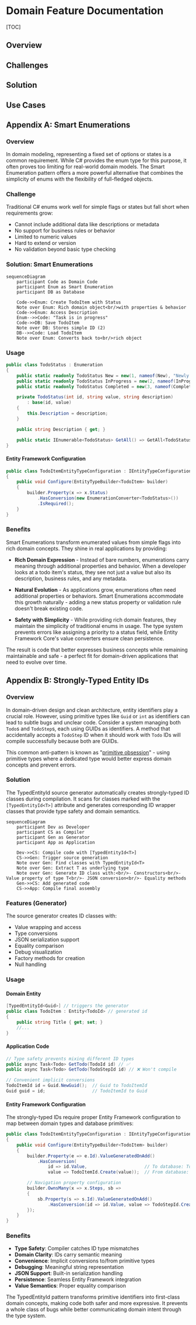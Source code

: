 # Domain Feature Documentation

[TOC]

## Overview

## Challenges

## Solution

## Use Cases

## Appendix A: Smart Enumerations

### Overview
In domain modeling, representing a fixed set of options or states is a common requirement. While C# provides the enum type for this purpose, it often proves too limiting for real-world domain models. The Smart Enumeration pattern offers a more powerful alternative that combines the simplicity of enums with the flexibility of full-fledged objects.

### Challenge
Traditional C# enums work well for simple flags or states but fall short when requirements grow:
- Cannot include additional data like descriptions or metadata
- No support for business rules or behavior
- Limited to numeric values
- Hard to extend or version
- No validation beyond basic type checking

### Solution: Smart Enumerations

```mermaid
sequenceDiagram
    participant Code as Domain Code
    participant Enum as Smart Enumeration
    participant DB as Database

    Code->>Enum: Create TodoItem with Status
    Note over Enum: Rich domain object<br/>with properties & behavior
    Code->>Enum: Access Description
    Enum-->>Code: "Task is in progress"
    Code->>DB: Save TodoItem
    Note over DB: Stores simple ID (2)
    DB-->>Code: Load TodoItem
    Note over Enum: Converts back to<br/>rich object
```

### Usage

```csharp
public class TodoStatus : Enumeration
{
    public static readonly TodoStatus New = new(1, nameof(New), "Newly created task");
    public static readonly TodoStatus InProgress = new(2, nameof(InProgress), "Task is being worked on");
    public static readonly TodoStatus Completed = new(3, nameof(Completed), "Task has been completed");

    private TodoStatus(int id, string value, string description)
        : base(id, value)
    {
        this.Description = description;
    }

    public string Description { get; }

    public static IEnumerable<TodoStatus> GetAll() => GetAll<TodoStatus>();
}
```

#### Entity Framework Configuration
```csharp
public class TodoItemEntityTypeConfiguration : IEntityTypeConfiguration<TodoItem>
{
    public void Configure(EntityTypeBuilder<TodoItem> builder)
    {
        builder.Property(x => x.Status)
            .HasConversion(new EnumerationConverter<TodoStatus>())
            .IsRequired();
    }
}
```

### Benefits

Smart Enumerations transform enumerated values from simple flags into rich domain concepts. They shine in real applications by providing:

- **Rich Domain Expression** - Instead of bare numbers, enumerations carry meaning through additional properties and behavior. When a developer looks at a todo item's status, they see not just a value but also its description, business rules, and any metadata.

- **Natural Evolution** - As applications grow, enumerations often need additional properties or behaviors. Smart Enumerations accommodate this growth naturally - adding a new status property or validation rule doesn't break existing code.

- **Safety with Simplicity** - While providing rich domain features, they maintain the simplicity of traditional enums in usage. The type system prevents errors like assigning a priority to a status field, while Entity Framework Core's value converters ensure clean persistence.

The result is code that better expresses business concepts while remaining maintainable and safe - a perfect fit for domain-driven applications that need to evolve over time.

## Appendix B: Strongly-Typed Entity IDs

### Overview

In domain-driven design and clean architecture, entity identifiers play a crucial role. However, using primitive types like `Guid` or `int` as identifiers can lead to subtle bugs and unclear code. Consider a system managing both `Todo`s and `TodoStep`s, each using GUIDs as identifiers. A method that accidentally accepts a `TodoStep` ID when it should work with `Todo` IDs will compile successfully because both are GUIDs.

This common anti-pattern is known as "[primitive obsession](https://wiki.c2.com/?PrimitiveObsession)" - using primitive types where a dedicated type would better express domain concepts and prevent errors.

### Solution

The TypedEntityId source generator automatically creates strongly-typed ID classes during compilation. It scans for classes marked with the `[TypedEntityId<T>]` attribute and generates corresponding ID wrapper classes that provide type safety and domain semantics.

```mermaid
sequenceDiagram
    participant Dev as Developer
    participant CS as Compiler
    participant Gen as Generator
    participant App as Application

    Dev->>CS: Compile code with [TypedEntityId<T>]
    CS->>Gen: Trigger source generation
    Note over Gen: Find classes with TypedEntityId<T>
    Note over Gen: Extract T as underlying type
    Note over Gen: Generate ID class with:<br/>- Constructors<br/>- Value property of type T<br/>- JSON conversion<br/>- Equality methods
    Gen->>CS: Add generated code
    CS->>App: Compile final assembly
```

### Features (Generator)

The source generator creates ID classes with:

- Value wrapping and access
- Type conversions
- JSON serialization support
- Equality comparison
- Debug visualization
- Factory methods for creation
- Null handling

### Usage

#### Domain Entity
```csharp
[TypedEntityId<Guid>] // triggers the generator
public class TodoItem : Entity<TodoId> // generated id
{
    public string Title { get; set; }
    //...
}
```

#### Application Code
```csharp
// Type safety prevents mixing different ID types
public async Task<Todo> GetTodo(TodoId id) // ✅
public async Task<Todo> GetTodo(TodoStepId id) // ❌ Won't compile

// Convenient implicit conversions
TodoItemId id = Guid.NewGuid();  // Guid to TodoItemId
Guid guid = id;                  // TodoItemId to Guid
```

#### Entity Framework Configuration

The strongly-typed IDs require proper Entity Framework configuration to map between domain types and database primitives:

```csharp
public class TodoItemEntityTypeConfiguration : IEntityTypeConfiguration<Todo>
{
    public void Configure(EntityTypeBuilder<TodoItem> builder)
    {
        builder.Property(e => e.Id).ValueGeneratedOnAdd()
            .HasConversion(
                id => id.Value,                      // To database: TodoId -> Guid
                value => TodoItemId.Create(value));  // From database: Guid -> TodoId

        // Navigation property configuration
        builder.OwnsMany(x => x.Steps, sb =>
        {
            sb.Property(s => s.Id).ValueGeneratedOnAdd()
                .HasConversion(id => id.Value, value => TodoStepId.Create(value));
        });
    }
}
```

### Benefits

- **Type Safety**: Compiler catches ID type mismatches
- **Domain Clarity**: IDs carry semantic meaning
- **Convenience**: Implicit conversions to/from primitive types
- **Debugging**: Meaningful string representation
- **JSON Support**: Built-in serialization handling
- **Persistence**: Seamless Entity Framework integration
- **Value Semantics**: Proper equality comparison

The TypedEntityId pattern transforms primitive identifiers into first-class domain concepts, making code both safer and more expressive. It prevents a whole class of bugs while better communicating domain intent through the type system.
